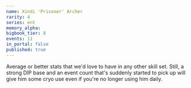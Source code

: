 ```yaml
---
name: Xindi 'Prisoner' Archer
rarity: 4
series: ent
memory_alpha:
bigbook_tier: 8
events: 11
in_portal: false
published: true
---
```


Average or better stats that we'd love to have in any other skill set. Still, a strong DIP base and an event count that's suddenly started to pick up will give him some cryo use even if you're no longer using him daily.
